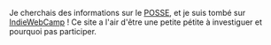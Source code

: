 Je cherchais des informations sur le [POSSE](https://indieweb.org/POSSE), et je suis tombé sur [IndieWebCamp](https://indieweb.org/) ! Ce site a l'air d'être une petite pétite à investiguer et pourquoi pas participer.
